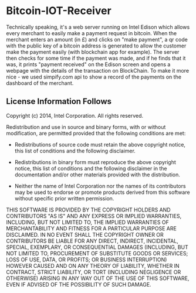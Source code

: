 Bitcoin-IOT-Receiver
============================
Technically speaking, it's a web server running on Intel Edison which allows every merchant to easily make a payment request in bitcoin. 
When the merchant enters an amount (in £) and clicks on "make payment", a qr code with the public key of a bitcoin address is generated to allow the customer make the payment easily (with blockchain app for example).
The server then checks for some time if the payment was made, and if he finds that it was, it prints "payment received" on the Edison screen and opens a webpage with the details of the transaction on BlockChain.
To make it more nice - we used simpify.com api to show a record of the payments on the dashboard of the merchant.

License Information Follows
---------------------------
Copyright (c) 2014, Intel Corporation. All rights reserved.

Redistribution and use in source and binary forms, with or without modification, 
are permitted provided that the following conditions are met:

- Redistributions of source code must retain the above copyright notice, 
  this list of conditions and the following disclaimer.

- Redistributions in binary form must reproduce the above copyright notice, 
  this list of conditions and the following disclaimer in the documentation 
  and/or other materials provided with the distribution.

- Neither the name of Intel Corporation nor the names of its contributors 
  may be used to endorse or promote products derived from this software 
  without specific prior written permission.

THIS SOFTWARE IS PROVIDED BY THE COPYRIGHT HOLDERS AND CONTRIBUTORS "AS IS" 
AND ANY EXPRESS OR IMPLIED WARRANTIES, INCLUDING, BUT NOT LIMITED TO, 
THE IMPLIED WARRANTIES OF MERCHANTABILITY AND FITNESS FOR A PARTICULAR PURPOSE 
ARE DISCLAIMED. IN NO EVENT SHALL THE COPYRIGHT OWNER OR CONTRIBUTORS BE 
LIABLE FOR ANY DIRECT, INDIRECT, INCIDENTAL, SPECIAL, EXEMPLARY, OR 
CONSEQUENTIAL DAMAGES (INCLUDING, BUT NOT LIMITED TO, PROCUREMENT OF SUBSTITUTE 
GOODS OR SERVICES; LOSS OF USE, DATA, OR PROFITS; OR BUSINESS INTERRUPTION) 
HOWEVER CAUSED AND ON ANY THEORY OF LIABILITY, WHETHER IN CONTRACT, STRICT 
LIABILITY, OR TORT (INCLUDING NEGLIGENCE OR OTHERWISE) ARISING IN ANY WAY OUT 
OF THE USE OF THIS SOFTWARE, EVEN IF ADVISED OF THE POSSIBILITY OF SUCH DAMAGE.
